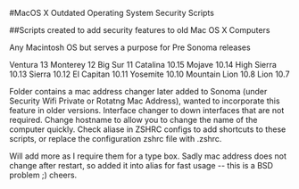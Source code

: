 #MacOS X Outdated Operating System Security Scripts

##Scripts created to add security features to old Mac OS X Computers

Any Macintosh OS but serves a purpose for Pre Sonoma releases

Ventura 13
Monterey 12
Big Sur 11
Catalina 10.15
Mojave 10.14
High Sierra 10.13
Sierra 10.12
El Capitan 10.11
Yosemite 10.10
Mountain Lion 10.8
Lion 10.7


Folder contains a mac address changer later added to Sonoma (under Security  Wifi Private or Rotatng Mac Address), wanted to incorporate this feature in older versions. Interface changer to down interfaces that are not required. Change hostname to allow you to change the name of the computer quickly. 
Check aliase in ZSHRC configs to add shortcuts to these scripts, or replace the configuration zshrc file with .zshrc.

Will add more as I require them for a type box. Sadly mac address does not change after restart, so added it into alias for fast usage -- this is a BSD problem ;) cheers.
